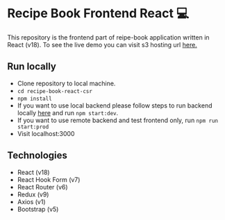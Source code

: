# Recipe Book Frontend React :computer:

This repository is the frontend part of reipe-book application written in React (v18).
To see the live demo you can visit s3 hosting url [here.](http://recipe-book-react-csr.s3-website.eu-central-1.amazonaws.com/)

## Run locally

- Clone repository to local machine.
- `cd recipe-book-react-csr`
- `npm install`
- If you want to use local backend please follow steps to run backend locally [here](https://github.com/muratayik/recipe-book-express) and run `npm start:dev`.
- If you want to use remote backend and test frontend only, run `npm run start:prod`
- Visit localhost:3000

## Technologies

- React (v18)
- React Hook Form (v7)
- React Router (v6)
- Redux (v9)
- Axios (v1)
- Bootstrap (v5)
